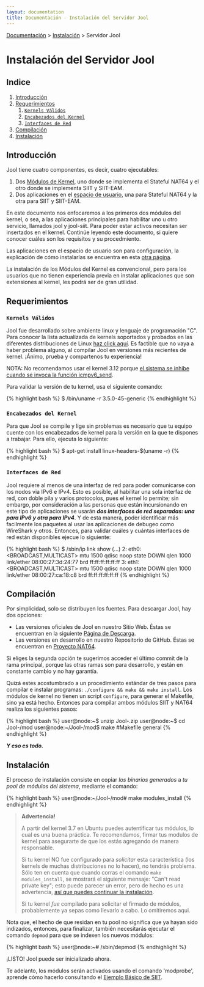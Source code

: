 ```yaml
---
layout: documentation
title: Documentación - Instalación del Servidor Jool
---
```


[Documentación](esp-doc-index.html) > [Instalación](esp-doc-index.html#instalacion) > Servidor Jool

# Instalación del Servidor Jool

## Indice

1. [Introducción](#introduccion)
2. [Requerimientos](#requerimientos)
	1. [`Kernels Válidos`](#kernels-soportados)
	2. [`Encabezados del Kernel`](#encabezado-kernel)
	3. [`Interfaces de Red`](#interfaces)
3. [Compilación](#compilacion)
4. [Instalación](#instalacion)

## Introducción

Jool tiene cuatro componentes, es decir, cuatro ejecutables:

1. Dos [Módulos de Kernel](https://es.wikipedia.org/wiki/M%C3%B3dulo_de_n%C3%BAcleo), uno donde se implementa el Stateful NAT64 y el otro donde se implementa SIIT y SIIT-EAM. 
2. Dos aplicaciones en el [espacio de usuario](http://es.wikipedia.org/wiki/Espacio_de_usuario), una para Stateful NAT64 y la otra para SIIT y SIIT-EAM.

En este documento nos enfocaremos a los primeros dos módulos del kernel, o sea, a las aplicaciones principales para habilitar uno u otro servicio, llamados jool y jool-siit. Para poder estar activos necesitan ser insertados en el kernel. Continúe leyendo este documento, si quiere conocer cuáles son los requisitos y su procedmiento.

Las aplicaciones en el espacio de usuario son para configuración, la explicación de cómo instalarlas se encuentra en esta [otra página](esp-usr-install.html).

La instalación de los Módulos del Kernel es convencional, pero para los usuarios que no tienen experiencia previa en instalar aplicaciones que son extensiones al kernel, les podrá ser de gran utilidad.

## Requerimientos

### `Kernels Válidos`

Jool fue desarrollado sobre ambiente linux y lenguaje de programación "C". Para conocer la lista actualizada de kernels soportados y probados en las diferentes distribuciones de Linux [haz click aquí](esp-intro-jool.html#compatibilidad). Es factible que no vaya a haber problema alguno, al compilar Jool en versiones más recientes de kernel. ¡Ánimo, prueba y compartenos tu experiencia!

NOTA: No recomendamos usar el kernel 3.12 porque [el sistema se inhibe cuando se invoca la función icmpv6_send](https://github.com/NICMx/NAT64/issues/90).

Para validar la versión de tu kernel, usa el siguiente comando:

{% highlight bash %}
$ /bin/uname -r
3.5.0-45-generic
{% endhighlight %}

### `Encabezados del Kernel`

Para que Jool se compile y lige sin problemas es necesario que tu equipo cuente con los encabezados de kernel para la versión en la que te dispones a trabajar. Para ello, ejecuta lo siguiente:

{% highlight bash %}
$ apt-get install linux-headers-$(uname -r)
{% endhighlight %}

### `Interfaces de Red`

Jool requiere al menos de una interfaz de red para poder comunicarse con los nodos via IPv6 e IPv4. Esto es posible, al habilitar una sola interfaz de red, con doble pila y varios protocolos, pues el kernel lo permite; sin embargo, por consideración a las personas que están incursionando en este tipo de aplicaciones se usarán ***dos interfaces de red separadas: una para IPv6 y otra para IPv4***. Y de esta manera, poder identificar más facilmente los paquetes al usar las aplicaciones de debugeo como WireShark y otros. Entonces, para validar cuáles y cuántas interfaces de red están disponibles ejecue lo siguiente:

{% highlight bash %}
$ /sbin/ip link show
(...)
2: eth0: <BROADCAST,MULTICAST> mtu 1500 qdisc noop state DOWN qlen 1000
    link/ether 08:00:27:3d:24:77 brd ff:ff:ff:ff:ff:ff
3: eth1: <BROADCAST,MULTICAST> mtu 1500 qdisc noop state DOWN qlen 1000
    link/ether 08:00:27:ca:18:c8 brd ff:ff:ff:ff:ff:ff
{% endhighlight %}

## Compilación

Por simplicidad, solo se distribuyen los fuentes. Para descargar Jool, hay dos opciones:

* Las versiones oficiales de Jool en nuestro Sitio Web. Éstas se encuentran en la siguiente [Página de Descarga](esp-download.html).
* Las versiones en desarrollo en nuestro Repositorio de GitHub. Éstas se encuentran en [Proyecto NAT64](https://github.com/NICMx/NAT64). 

Si eliges la segunda opción te sugerimos acceder el último commit de la rama principal, porque las otras ramas son para desarrollo, y están en constante cambio y no hay garantía.

Quizá estes acostumbrado a un procedimiento estándar de tres pasos para compilar e instalar programas: `./configure && make && make install`. Los módulos de kernel no tienen un script `configure`, para generar el Makefile, sino ya está hecho. Entonces para compilar ambos módulos SIIT y NAT64 realiza los siguientes pasos:

{% highlight bash %}
user@node:~$ unzip Jool-<version>.zip
user@node:~$ cd Jool-<version>/mod
user@node:~/Jool-<version>/mod$ make    #Makefile general
{% endhighlight %}

***Y eso es todo.***

## Instalación

El proceso de instalación consiste en copiar *los binarios generados* a *tu pool de módulos del sistema*, mediante el comando:

{% highlight bash %}
user@node:~/Jool-<version>/mod# make modules_install
{% endhighlight %}

> **Advertencia!**
> 
> A partir del kernel 3.7 en Ubuntu puedes autentificar tus módulos, lo cual es una buena práctica. Te recomendamos, firmar tus modulos de kernel para asegurarte de que los estás agregando de manera responsable.
> 
> Si tu kernel NO fue configurado para _solicitar_ esta característica (los kernels de muchas distribuciones no lo hacen), no tendrás problema. Sólo ten en cuenta que cuando corras el comando `make modules_install`, se mostrará el siguiente mensaje: "Can't read private key"; esto puede parecer un error, pero de hecho es una advertencia, [así que puedes continuar la instalación](https://github.com/NICMx/NAT64/issues/94#issuecomment-45248942).
> 
> Si tu kernel _fue_ compilado para solicitar el firmado de módulos, probablemente ya sepas como llevarlo a cabo. Lo omitiremos aqui.

  Nota que, el hecho de que residan en tu pool no significa que ya hayan sido indizados, entonces, para finalizar, también necesitarás ejecutar el comando `depmod` para que se indexen los nuevos módulos:

{% highlight bash %}
user@node:~# /sbin/depmod
{% endhighlight %}

¡LISTO! Jool puede ser inicializado ahora. 

Te adelanto, los módulos serán activados usando el comando 'modprobe', aprende cómo hacerlo consultando el [Ejemplo Básico de SIIT](esp-mod-run-vanilla.html).
